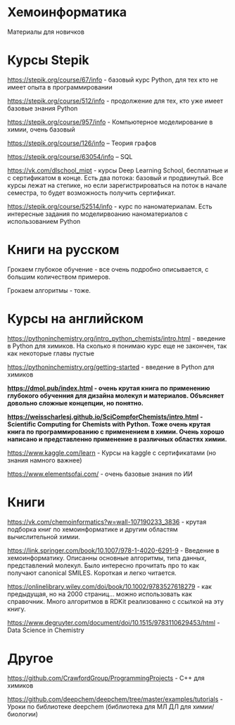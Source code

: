# Хемоинформатика

Материалы для новичков

# Курсы Stepik

https://stepik.org/course/67/info - базовый курс Python, для тех кто не имеет опыта в программировании

https://stepik.org/course/512/info - продолжение для тех, кто уже имеет базовые знания Python

https://stepik.org/course/957/info - Компьютерное моделирование в химии, очень базовый

https://stepik.org/course/126/info – Теория графов

https://stepik.org/course/63054/info – SQL

https://vk.com/dlschool_mipt - курсы Deep Learning School, бесплатные и с сертификатом в конце. Есть два потока: базовый и продвинутый. Все курсы лежат на степике, но если зарегистрироваться на поток в начале семестра, то будет возможность получить сертификат.

https://stepik.org/course/52514/info - курс по наноматериалам. Есть интересные задания по моделирвоанию наноматериалов с использованием Python

# Книги на русском

Грокаем глубокое обучение - все очень подробно описывается, с большим количеством примеров.

Грокаем алгоритмы - тоже. 

# Курсы на английском

https://pythoninchemistry.org/intro_python_chemists/intro.html - введение в Python для химиков. На сколько я понимаю курс еще не закончен, так как некоторые главы пустые

https://pythoninchemistry.org/getting-started -  введение в Python для химиков

**https://dmol.pub/index.html - очень крутая книга по применению глубокого обученния для дизайна молекул и материалов. Объясняет довольно сложные концепции, но понятно.**

**https://weisscharlesj.github.io/SciCompforChemists/intro.html - Scientific Computing for Chemists with Python. Тоже очень крутая книга по программированию с применением в химии. Очень хорошо написано и представленно применение в различных областях химии.**

https://www.kaggle.com/learn - Курсы на kaggle с сертификатами (но знания намного важнее)

https://www.elementsofai.com/ - очень базовые знания по ИИ

# Книги

https://vk.com/chemoinformatics?w=wall-107190233_3836 - крутая подборка книг по хемоинформатике и другим областям вычислительной химии.

https://link.springer.com/book/10.1007/978-1-4020-6291-9 - Введение в хемоинформатику. Описанны основные алгоритмы, типа данных, представлений молекул. Было интересно прочитать про то как получают canonical SMILES. Короткая и легко читается.

https://onlinelibrary.wiley.com/doi/book/10.1002/9783527618279 - как предыдущая, но на 2000 страниц... можно использовать как справочник. Много алгоритмов в RDKit реализованно с ссылкой на эту книгу.

https://www.degruyter.com/document/doi/10.1515/9783110629453/html - Data Science in Chemistry

# Другое

https://github.com/CrawfordGroup/ProgrammingProjects - C++ для химиков

https://github.com/deepchem/deepchem/tree/master/examples/tutorials - Уроки по библиотеке deepchem (библиотека для МЛ ДЛ для химии/биологии)


